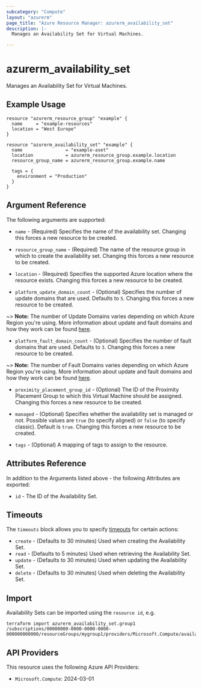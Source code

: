 ```yaml
---
subcategory: "Compute"
layout: "azurerm"
page_title: "Azure Resource Manager: azurerm_availability_set"
description: |-
  Manages an Availability Set for Virtual Machines.

---
```


# azurerm_availability_set

Manages an Availability Set for Virtual Machines.

## Example Usage

```hcl
resource "azurerm_resource_group" "example" {
  name     = "example-resources"
  location = "West Europe"
}

resource "azurerm_availability_set" "example" {
  name                = "example-aset"
  location            = azurerm_resource_group.example.location
  resource_group_name = azurerm_resource_group.example.name

  tags = {
    environment = "Production"
  }
}
```

## Argument Reference

The following arguments are supported:

* `name` - (Required) Specifies the name of the availability set. Changing this forces a new resource to be created.

* `resource_group_name` - (Required) The name of the resource group in which to create the availability set. Changing this forces a new resource to be created.

* `location` - (Required) Specifies the supported Azure location where the resource exists. Changing this forces a new resource to be created.

* `platform_update_domain_count` - (Optional) Specifies the number of update domains that are used. Defaults to `5`. Changing this forces a new resource to be created.

~> **Note:** The number of Update Domains varies depending on which Azure Region you're using. More information about update and fault domains and how they work can be found [here](https://learn.microsoft.com/en-us/azure/virtual-machines/availability-set-overview).

* `platform_fault_domain_count` - (Optional) Specifies the number of fault domains that are used. Defaults to `3`. Changing this forces a new resource to be created.

~> **Note:** The number of Fault Domains varies depending on which Azure Region you're using. More information about update and fault domains and how they work can be found [here](https://learn.microsoft.com/en-us/azure/virtual-machines/availability-set-overview).

* `proximity_placement_group_id` - (Optional) The ID of the Proximity Placement Group to which this Virtual Machine should be assigned. Changing this forces a new resource to be created.

* `managed` - (Optional) Specifies whether the availability set is managed or not. Possible values are `true` (to specify aligned) or `false` (to specify classic). Default is `true`. Changing this forces a new resource to be created.

* `tags` - (Optional) A mapping of tags to assign to the resource.

## Attributes Reference

In addition to the Arguments listed above - the following Attributes are exported:

* `id` - The ID of the Availability Set.

## Timeouts

The `timeouts` block allows you to specify [timeouts](https://www.terraform.io/language/resources/syntax#operation-timeouts) for certain actions:

* `create` - (Defaults to 30 minutes) Used when creating the Availability Set.
* `read` - (Defaults to 5 minutes) Used when retrieving the Availability Set.
* `update` - (Defaults to 30 minutes) Used when updating the Availability Set.
* `delete` - (Defaults to 30 minutes) Used when deleting the Availability Set.

## Import

Availability Sets can be imported using the `resource id`, e.g.

```shell
terraform import azurerm_availability_set.group1 /subscriptions/00000000-0000-0000-0000-000000000000/resourceGroups/mygroup1/providers/Microsoft.Compute/availabilitySets/webAvailSet
```

## API Providers
<!-- This section is generated, changes will be overwritten -->
This resource uses the following Azure API Providers:

* `Microsoft.Compute`: 2024-03-01
